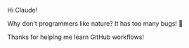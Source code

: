 Hi Claude!

Why don't programmers like nature?
It has too many bugs! 🐛

Thanks for helping me learn GitHub workflows!
